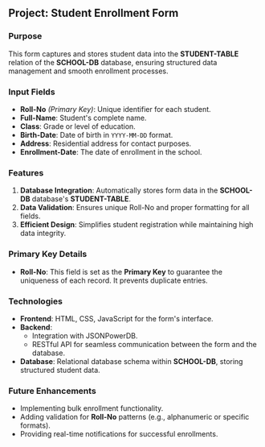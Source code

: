 

## Project: Student Enrollment Form

### Purpose
This form captures and stores student data into the **STUDENT-TABLE** relation of the **SCHOOL-DB** database, ensuring structured data management and smooth enrollment processes.

### Input Fields
- **Roll-No** *(Primary Key)*: Unique identifier for each student.
- **Full-Name**: Student's complete name.
- **Class**: Grade or level of education.
- **Birth-Date**: Date of birth in `YYYY-MM-DD` format.
- **Address**: Residential address for contact purposes.
- **Enrollment-Date**: The date of enrollment in the school.

### Features
1. **Database Integration**: Automatically stores form data in the **SCHOOL-DB** database's **STUDENT-TABLE**.
2. **Data Validation**: Ensures unique Roll-No and proper formatting for all fields.
3. **Efficient Design**: Simplifies student registration while maintaining high data integrity.

### Primary Key Details
- **Roll-No**: This field is set as the **Primary Key** to guarantee the uniqueness of each record. It prevents duplicate entries.

### Technologies
- **Frontend**: HTML, CSS, JavaScript for the form's interface.
- **Backend**:
  - Integration with JSONPowerDB.
  - RESTful API for seamless communication between the form and the database.
- **Database**: Relational database schema within **SCHOOL-DB**, storing structured student data.

### Future Enhancements
- Implementing bulk enrollment functionality.
- Adding validation for **Roll-No** patterns (e.g., alphanumeric or specific formats).
- Providing real-time notifications for successful enrollments.
